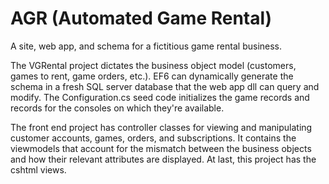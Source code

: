 # AGR (Automated Game Rental)
A site, web app, and schema for a fictitious game rental business.

The VGRental project dictates the business object model (customers, games to rent, game orders, etc.).  EF6 can dynamically generate the schema in a fresh SQL server database that the web app dll can query and modify.  The Configuration.cs seed code initializes the game records and records for the consoles on which they're available.

The front end project has controller classes for viewing and manipulating customer accounts, games, orders, and subscriptions.  It contains the viewmodels that account for the mismatch between the business objects and how their relevant attributes are displayed.  At last, this project has the cshtml views.
